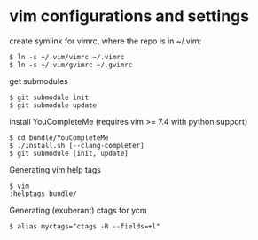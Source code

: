 # vim configurations and settings
<p>create symlink for vimrc, where the repo is in ~/.vim:</p>
<pre><code>$ ln -s ~/.vim/vimrc ~/.vimrc
$ ln -s ~/.vim/gvimrc ~/.gvimrc</code></pre>
<p>get submodules</p>
<pre><code>$ git submodule init
$ git submodule update</code></pre>
<p>install YouCompleteMe (requires vim >= 7.4 with python support)</p>
<pre><code>$ cd bundle/YouCompleteMe
$ ./install.sh [--clang-completer]
$ git submodule [init, update]</code></pre>
<p>Generating vim help tags</p>
<pre><code>$ vim
:helptags bundle/</code></pre>
<p>Generating (exuberant) ctags for ycm</p>
<pre><code>$ alias myctags="ctags -R --fields=+l"</code></pre>
